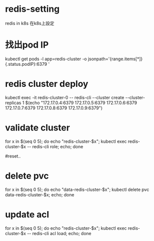 # redis-setting
redis in k8s
在k8s上設定

# 找出pod IP
kubectl get pods -l app=redis-cluster -o jsonpath='{range.items[*]}{.status.podIP}:6379 '

# redis cluster deploy
kubectl exec -it redis-cluster-0 -- redis-cli --cluster create --cluster-replicas 1 $(echo "172.17.0.4:6379 172.17.0.5:6379 172.17.0.6:6379 172.17.0.7:6379 172.17.0.8:6379 172.17.0.9:6379")


# validate cluster
for x in $(seq 0 5); do echo "redis-cluster-$x"; kubectl exec redis-cluster-$x -- redis-cli role; echo; done

#reset..

# delete pvc
for x in $(seq 0 5); do echo "data-redis-cluster-$x"; kubectl delete pvc data-redis-cluster-$x; echo; done

# update acl
for x in $(seq 0 5); do echo "redis-cluster-$x"; kubectl exec redis-cluster-$x -- redis-cli acl load; echo; done



